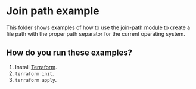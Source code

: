# Join path example

This folder shows examples of how to use the [join-path module](https://github.com/terraform-modules-krish/terraform-aws-utilities/blob/v0.6.0/modules/join-path) to create a file path with the 
proper path separator for the current operating system. 




## How do you run these examples?

1. Install [Terraform](https://www.terraform.io/).
1. `terraform init`.
1. `terraform apply`.



